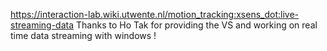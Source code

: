 https://interaction-lab.wiki.utwente.nl/motion_tracking:xsens_dot:live-streaming-data
Thanks to Ho Tak for providing the VS and working on real time data streaming with windows ! 
